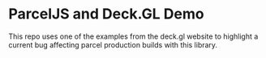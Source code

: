 # ParcelJS and Deck.GL Demo

This repo uses one of the examples from the deck.gl website to highlight a current bug affecting parcel production builds with this library.